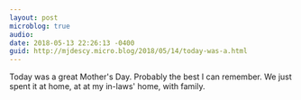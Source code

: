 ```yaml
---
layout: post
microblog: true
audio: 
date: 2018-05-13 22:26:13 -0400
guid: http://mjdescy.micro.blog/2018/05/14/today-was-a.html
---
```

Today was a great Mother's Day. Probably the best I can remember. We just spent it at home, at at my in-laws' home, with family.

